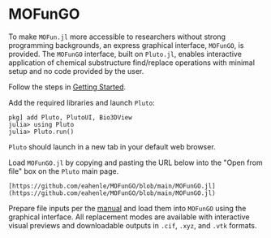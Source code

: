 # MOFunGO

To make `MOFun.jl` more accessible to researchers without strong programming
backgrounds, an express graphical interface, `MOFunGO`, is provided.  The
`MOFunGO` interface, built on `Pluto.jl`, enables interactive application of
chemical substructure find/replace operations with minimal setup and no code
provided by the user.

Follow the steps in [Getting Started](../../build/manual/start).

Add the required libraries and launch `Pluto`:

```
pkg] add Pluto, PlutoUI, Bio3DView
julia> using Pluto
julia> Pluto.run()
```

`Pluto` should launch in a new tab in your default web browser.

Load `MOFunGO.jl` by copying and pasting the URL below into the "Open from file"
box on the `Pluto` main page.

```
[https://github.com/eahenle/MOFunGO/blob/main/MOFunGO.jl](https://github.com/eahenle/MOFunGO/blob/main/MOFunGO.jl)
```

Prepare file inputs per the [manual](../../build/manual/inputs) and load them into
`MOFunGO` using the graphical interface.  All replacement modes are available with
interactive visual previews and downloadable outputs in `.cif`, `.xyz`, and `.vtk`
formats.
